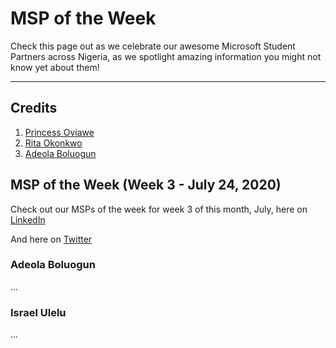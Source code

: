 # MSP of the Week
Check this page out as we celebrate our awesome Microsoft Student Partners across Nigeria, as we spotlight amazing information you might not know yet about them!
___
## Credits
1. [Princess Oviawe](github.com)
1. [Rita Okonkwo](github.com)
1. [Adeola Boluogun](github.com)

## MSP of the Week (Week 3 - July 24, 2020)
Check out our MSPs of the week for week 3 of this month, July, here on [LinkedIn](https://www.linkedin.com/posts/mspsinnigeria_we-are-super-excited-to-introduce-the-microsoft-activity-6692407516497747968-XMwu)

And here on [Twitter](https://twitter.com/mspsinnigeria/status/1286639307776757760)


### Adeola Boluogun
...

### Israel Ulelu
...
